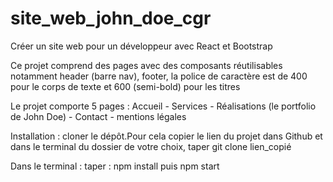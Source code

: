 # site_web_john_doe_cgr
Créer un site web pour un développeur avec React et Bootstrap

Ce projet comprend des pages avec des composants réutilisables notamment header (barre nav), footer, la police de caractère est de 400 pour le corps de texte 
et 600 (semi-bold) pour les titres

Le projet comporte 5 pages : Accueil - Services - Réalisations (le portfolio de John Doe) - Contact - mentions légales

Installation : cloner le dépôt.Pour cela copier le lien du projet dans Github et dans le terminal du dossier de votre choix, taper git clone lien_copié

Dans le terminal : taper : npm install 
                    puis   npm start
